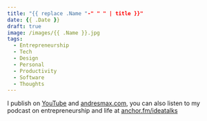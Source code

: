 ```yaml
---
title: "{{ replace .Name "-" " " | title }}"
date: {{ .Date }}
draft: true
image: /images/{{ .Name }}.jpg
tags:
  - Entrepreneurship
  - Tech
  - Design
  - Personal
  - Productivity
  - Software
  - Thoughts
---
```

<!--more-->

I publish on [YouTube][1] and [andresmax.com][2], you can also listen to my podcast on entrepreneurship and life at [anchor.fm/ideatalks][3]

 [1]: https://www.youtube.com/andresmax
 [2]: https://www.christitus.com/
 [3]: https://anchor.fm/ideatalks
